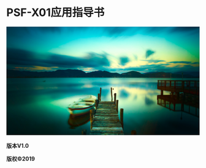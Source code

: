 # 		                                           PSF-X01应用指导书 



<img>![图片描述](https://github.com/catliu2012/mypicture/blob/master/2.jpg)

**版本V1.0** 

**版权©2019** 